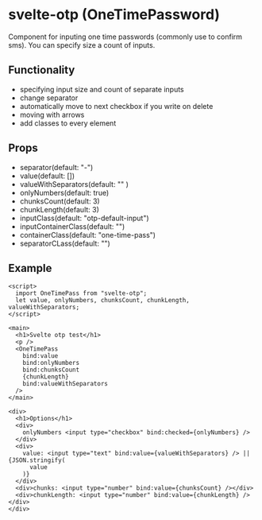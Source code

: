 # svelte-otp (OneTimePassword)

Component for inputing one time passwords (commonly use to confirm sms). You can specify size a count of inputs.

## Functionality
  - specifying input size and count of separate inputs
  - change separator
  - automatically move to next checkbox if you write on delete
  - moving with arrows
  - add classes to every element

## Props
  -  separator(default: "-") 
  -  value(default: [])
  -  valueWithSeparators(default: "" )
  -  onlyNumbers(default: true)
  -  chunksCount(default: 3)
  -  chunkLength(default: 3)
  -  inputClass(default: "otp-default-input")
  -  inputContainerClass(default: "")
  -  containerClass(default: "one-time-pass")
  -  separatorCLass(default: "")


## Example

```
<script>
  import OneTimePass from "svelte-otp";
  let value, onlyNumbers, chunksCount, chunkLength, valueWithSeparators;
</script>

<main>
  <h1>Svelte otp test</h1>
  <p />
  <OneTimePass
    bind:value
    bind:onlyNumbers
    bind:chunksCount
    {chunkLength}
    bind:valueWithSeparators
  />
</main>

<div>
  <h1>Options</h1>
  <div>
    onlyNumbers <input type="checkbox" bind:checked={onlyNumbers} />
  </div>
  <div>
    value: <input type="text" bind:value={valueWithSeparators} /> || {JSON.stringify(
      value
    )}
  </div>
  <div>chunks: <input type="number" bind:value={chunksCount} /></div>
  <div>chunkLength: <input type="number" bind:value={chunkLength} /></div>
</div>

```